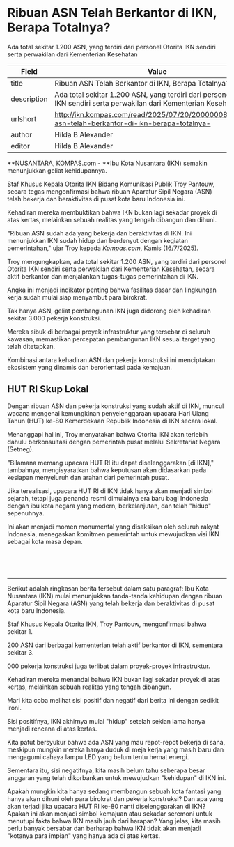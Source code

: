 # Ribuan ASN Telah Berkantor di IKN, Berapa Totalnya?

Ada total sekitar 1.200 ASN, yang terdiri dari personel Otorita IKN sendiri serta perwakilan dari Kementerian Kesehatan

| Field       | Value                                                       |
|-------------|-------------------------------------------------------------|
| title       | Ribuan ASN Telah Berkantor di IKN, Berapa Totalnya? |
| description | Ada total sekitar 1.200 ASN, yang terdiri dari personel Otorita IKN sendiri serta perwakilan dari Kementerian Kesehatan |
| urlshort    | http://ikn.kompas.com/read/2025/07/20/200000087/ribuan-asn-telah-berkantor-di-ikn-berapa-totalnya- |
| author      | Hilda B Alexander |
| editor      | Hilda B Alexander |

**NUSANTARA, KOMPAS.com - **Ibu Kota Nusantara (IKN) semakin menunjukkan geliat kehidupannya.

Staf Khusus Kepala Otorita IKN Bidang Komunikasi Publik Troy Pantouw, secara tegas mengonfirmasi bahwa ribuan Aparatur Sipil Negara (ASN) telah bekerja dan beraktivitas di pusat kota baru Indonesia ini.

Kehadiran mereka membuktikan bahwa IKN bukan lagi sekadar proyek di atas kertas, melainkan sebuah realitas yang tengah dibangun dan dihuni.

\"Ribuan ASN sudah ada yang bekerja dan beraktivitas di IKN. Ini menunjukkan IKN sudah hidup dan berdenyut dengan kegiatan pemerintahan,\" ujar Troy kepada *Kompas.com*, Kamis (16/7/2025).

Troy mengungkapkan, ada total sekitar 1.200 ASN, yang terdiri dari personel Otorita IKN sendiri serta perwakilan dari Kementerian Kesehatan, secara aktif berkantor dan menjalankan tugas-tugas pemerintahan di IKN.

Angka ini menjadi indikator penting bahwa fasilitas dasar dan lingkungan kerja sudah mulai siap menyambut para birokrat.

Tak hanya ASN, geliat pembangunan IKN juga didorong oleh kehadiran sekitar 3.000 pekerja konstruksi.

Mereka sibuk di berbagai proyek infrastruktur yang tersebar di seluruh kawasan, memastikan percepatan pembangunan IKN sesuai target yang telah ditetapkan.

Kombinasi antara kehadiran ASN dan pekerja konstruksi ini menciptakan ekosistem yang dinamis dan berorientasi pada kemajuan.

## HUT RI Skup Lokal 

Dengan ribuan ASN dan pekerja konstruksi yang sudah aktif di IKN, muncul wacana mengenai kemungkinan penyelenggaraan upacara Hari Ulang Tahun (HUT) ke-80 Kemerdekaan Republik Indonesia di IKN secara lokal.

Menanggapi hal ini, Troy menyatakan bahwa Otorita IKN akan terlebih dahulu berkonsultasi dengan pemerintah pusat melalui Sekretariat Negara (Setneg).

\"Bilamana memang upacara HUT RI itu dapat diselenggarakan \[di IKN\],\" tambahnya, mengisyaratkan bahwa keputusan akan didasarkan pada kesiapan menyeluruh dan arahan dari pemerintah pusat.

Jika terealisasi, upacara HUT RI di IKN tidak hanya akan menjadi simbol sejarah, tetapi juga penanda resmi dimulainya era baru bagi Indonesia dengan ibu kota negara yang modern, berkelanjutan, dan telah \"hidup\" sepenuhnya.

Ini akan menjadi momen monumental yang disaksikan oleh seluruh rakyat Indonesia, menegaskan komitmen pemerintah untuk mewujudkan visi IKN sebagai kota masa depan.

 

 

---
Berikut adalah ringkasan berita tersebut dalam satu paragraf: Ibu Kota Nusantara (IKN) mulai menunjukkan tanda-tanda kehidupan dengan ribuan Aparatur Sipil Negara (ASN) yang telah bekerja dan beraktivitas di pusat kota baru Indonesia.

 Staf Khusus Kepala Otorita IKN, Troy Pantouw, mengonfirmasi bahwa sekitar 1.

200 ASN dari berbagai kementerian telah aktif berkantor di IKN, sementara sekitar 3.

000 pekerja konstruksi juga terlibat dalam proyek-proyek infrastruktur.

 Kehadiran mereka menandai bahwa IKN bukan lagi sekadar proyek di atas kertas, melainkan sebuah realitas yang tengah dibangun.



Mari kita coba melihat sisi positif dan negatif dari berita ini dengan sedikit ironi.

 Sisi positifnya, IKN akhirnya mulai "hidup" setelah sekian lama hanya menjadi rencana di atas kertas.

 Kita patut bersyukur bahwa ada ASN yang mau repot-repot bekerja di sana, meskipun mungkin mereka hanya duduk di meja kerja yang masih baru dan mengagumi cahaya lampu LED yang belum tentu hemat energi.

 Sementara itu, sisi negatifnya, kita masih belum tahu seberapa besar anggaran yang telah dikorbankan untuk mewujudkan "kehidupan" di IKN ini.

 Apakah mungkin kita hanya sedang membangun sebuah kota fantasi yang hanya akan dihuni oleh para birokrat dan pekerja konstruksi? Dan apa yang akan terjadi jika upacara HUT RI ke-80 nanti diselenggarakan di IKN? Apakah ini akan menjadi simbol kemajuan atau sekadar seremoni untuk menutupi fakta bahwa IKN masih jauh dari harapan? Yang jelas, kita masih perlu banyak bersabar dan berharap bahwa IKN tidak akan menjadi "kotanya para impian" yang hanya ada di atas kertas.
